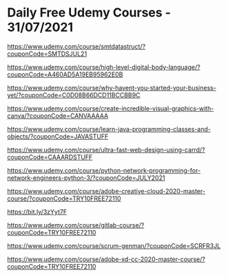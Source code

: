 # Daily Free Udemy Courses - 31/07/2021

https://www.udemy.com/course/smtdatastruct/?couponCode=SMTDSJUL21
https://www.udemy.com/course/high-level-digital-body-language/?couponCode=A460AD5A19EB95962E0B
https://www.udemy.com/course/why-havent-you-started-your-business-yet/?couponCode=C0D08B66DCD11BCCBB9C
https://www.udemy.com/course/create-incredible-visual-graphics-with-canva/?couponCode=CANVAAAAA
https://www.udemy.com/course/learn-java-programming-classes-and-objects/?couponCode=JAVASTUFF
https://www.udemy.com/course/ultra-fast-web-design-using-carrd/?couponCode=CAAARDSTUFF
https://www.udemy.com/course/python-network-programming-for-network-engineers-python-3/?couponCode=JULY2021
https://www.udemy.com/course/adobe-creative-cloud-2020-master-course/?couponCode=TRY10FREE72110
https://bit.ly/3zYyt7F
https://www.udemy.com/course/gitlab-course/?couponCode=TRY10FREE72110
https://www.udemy.com/course/scrum-genman/?couponCode=SCRFR3JL
https://www.udemy.com/course/adobe-xd-cc-2020-master-course/?couponCode=TRY10FREE72110
